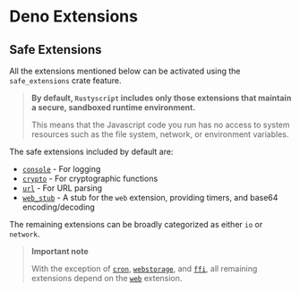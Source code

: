 # Deno Extensions
## Safe Extensions

All the extensions mentioned below can be activated using the `safe_extensions` crate feature.

> **By default, `Rustyscript` includes only those extensions that maintain a secure, sandboxed runtime environment.**
>
> This means that the Javascript code you run has no access to system resources such as the file system, network, or environment variables.

The safe extensions included by default are:
- [`console`](console.md) - For logging
- [`crypto`](crypto.md) - For cryptographic functions
- [`url`](url.md) - For URL parsing
- [`web_stub`](web_stub.md) - A stub for the `web` extension, providing timers, and base64 encoding/decoding

The remaining extensions can be broadly categorized as either `io` or `network`.

> <div class="warning">
>   <strong>Important note</strong>
>
> With the exception of [`cron`](cron.md), [`webstorage`](webstorage.md), and [`ffi`](ffi.md), all remaining extensions depend on the [`web`](web.md) extension.
> </div>